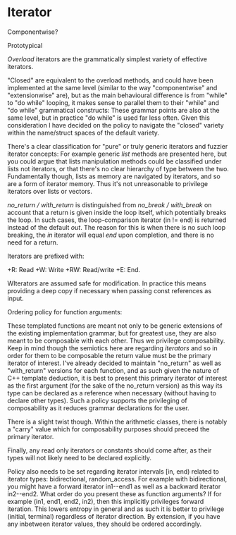 Iterator
========

Componentwise?

Prototypical

*Overload* iterators are the grammatically simplest variety of effective iterators.

"Closed" are equivalent to the overload methods, and could have been implemented at the same level (similar to the way
"componentwise" and "extensionwise" are), but as the main behavioural difference is from "while" to "do while" looping,
it makes sense to parallel them to their "while" and "do while" grammatical constructs: These grammar points are also
at the same level, but in practice "do while" is used far less often. Given this consideration I have decided on the policy
to navigate the "closed" variety within the name/struct spaces of the default variety.

There's a clear classification for "pure" or truly generic iterators and fuzzier iterator concepts: For example generic *list*
methods are presented here, but you could argue that lists manipulation methods could be classified under lists not iterators,
or that there's no clear hierarchy of type between the two. Fundamentally though, lists as memory are navigated by iterators,
and so are a form of iterator memory. Thus it's not unreasonable to privilege iterators over lists or vectors.

*no_return / with_return* is distinguished from *no_break / with_break* on account that a return is given inside the loop itself,
which potentially breaks the loop. In such cases, the loop-comparison iterator (in != end) is returned instead of the default *out*.
The reason for this is when there is no such loop breaking, the *in* iterator will equal *end* upon completion, and there is no
need for a return.

Iterators are prefixed with:

+R: Read
+W: Write
+RW: Read/write
+E: End.

WIterators are assumed safe for modification.
In practice this means providing a deep copy if necessary when passing const references as input.

Ordering policy for function arguments:

These templated functions are meant not only to be generic extensions of the existing implementation grammar,
but for greatest use, they are also meant to be composable with each other. Thus we privilege composability.
Keep in mind though the semiotics here are regarding *iterators* and so in order for them to be composable
the return value must be the primary iterator of interest. I've already decided to maintain "no\_return"
as well as "with\_return" versions for each function, and as such given the nature of C++ template deduction,
it is best to present this primary iterator of interest as the first argument (for the sake of the no\_return version)
as this way its type can be declared as a reference when necessary (without having to declare other types).
Such a policy supports the privileging of composability as it reduces grammar declarations for the user.

There is a slight twist though. Within the arithmetic classes, there is notably a "carry" value which for composability
purposes should preceed the primary iterator.

Finally, any read only iterators or constants should come after, as their types will not likely need to be declared
explicitly.

Policy also needs to be set regarding iterator intervals [in, end) related to iterator types: bidirectional, random\_access.
For example with bidirectional, you might have a forward iterator in1--end1 as well as a backward iterator in2--end2.
What order do you present these as function arguments? If for example (in1, end1, end2, in2), then this implicitly privileges
forward iteration. This lowers entropy in general and as such it is better to privilege (initial, terminal) regardless of
iterator direction. By extension, if you have any inbetween iterator values, they should be ordered accordingly.

